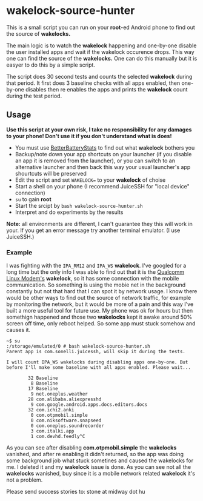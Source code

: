 # wakelock-source-hunter

This is a small script you can run on your **root**-ed Android phone to find out the source of **wakelocks.**

The main logic is to watch the **wakelock** happening and one-by-one disable the user installed apps and wait if the wakelock occurence drops. This way one can find the source of the **wakelocks.** One can do this manually but it is easyer to do this by a simple script.

The script does 30 second tests and counts the selected **wakelock** during that period. It first does 3 baseline checks with all apps enabled, then one-by-one disables then re enables the apps and prints the **wakelock** count during the test period.

## Usage

**Use this script at your own risk, I take no responsibility for any damages to your phone! Don't use it if you don't understand what is does!**

  * You must use [BetterBatteryStats](https://play.google.com/store/apps/details?id=com.asksven.betterbatterystats) to find out what **wakelock** bothers you
  * Backup/note down your app shortcuts on your launcher (if you disable an app it is removed from the launcher), or you can switch to an alternative launcher and then back this way your usual launcher's app shourtcuts will be preserved
  * Edit the script and set `WAKELOCK=` to your **wakelock** of choise
  * Start a shell on your phone (I recommend JuiceSSH for "local device" connection)
  * `su` to gain **root**
  * Start the srcipt by `bash wakelock-source-hunter.sh`
  * Interpret and do experiments by the results

**Note:** all environments are different, I can't guarantee they this will work in your. If you get an error message try another terminal emulator. (I use JuiceSSH.)

### Example

I was fighting with the `IPA_RM12` and `IPA_WS` **wakelock**. I've googled for a long time but the only info I was able to find out that it is the [Qualcomm Linux Modem's](https://osmocom.org/projects/quectel-modems/wiki/Qualcomm_Kernel#IPA-Internet-Packet-Accelerator) **wakelock**, so it has some connection with the mobile communication. So something is using the mobie net in the background constantly but not that hard that I can spot it by network usage. I know there would be other ways to find out the source of network traffic, for example by monitoring the network, but it would be more of a pain and this way I've built a more useful tool for future use. My phone was ok for hours but then somethign happened and those two **wakelocks** kept it awake around 50% screen off time, only reboot helped. So some app must stuck somehow and causes it.

```
~$ su
:/storage/emulated/0 # bash wakelock-source-hunter.sh
Parent app is com.sonelli.juicessh, will skip it during the tests.

I will count IPA_WS wakelocks during disabling apps one-by-one. But before I'll make some baseline with all apps enabled. Please wait...

        32 Baseline
         8 Baseline
        17 Baseline
         9 net.oneplus.weather
        28 com.alibaba.aliexpresshd
         9 com.google.android.apps.docs.editors.docs
        32 com.ichi2.anki
         0 com.otpmobil.simple
         0 com.niksoftware.snapseed
         0 com.oneplus.soundrecorder
         3 com.italki.app
         1 com.devhd.feedly^C
```

As you can see after disabling **com.otpmobil.simple** the **wakelocks** vanished, and after re enabling it didn't returned, so the app was doing some background job what stuck sometines and caused the wakelocks for me. I deleted it and my **wakelock** issue is done. As you can see not all the **wakelocks** wanished, buy since it is a mobile network related **wakelock** it's not a problem.

Please send success stories to: stone at midway dot hu
